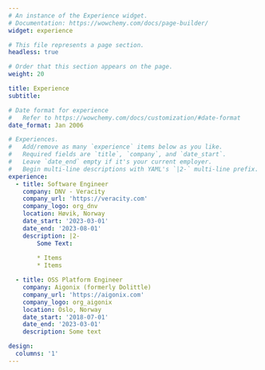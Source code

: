 ```yaml
---
# An instance of the Experience widget.
# Documentation: https://wowchemy.com/docs/page-builder/
widget: experience

# This file represents a page section.
headless: true

# Order that this section appears on the page.
weight: 20

title: Experience
subtitle:

# Date format for experience
#   Refer to https://wowchemy.com/docs/customization/#date-format
date_format: Jan 2006

# Experiences.
#   Add/remove as many `experience` items below as you like.
#   Required fields are `title`, `company`, and `date_start`.
#   Leave `date_end` empty if it's your current employer.
#   Begin multi-line descriptions with YAML's `|2-` multi-line prefix.
experience:
  - title: Software Engineer
    company: DNV - Veracity
    company_url: 'https://veracity.com'
    company_logo: org_dnv
    location: Høvik, Norway
    date_start: '2023-03-01'
    date_end: '2023-08-01'
    description: |2-
        Some Text:
        
        * Items
        * Items

  - title: OSS Platform Engineer
    company: Aigonix (formerly Dolittle)
    company_url: 'https://aigonix.com'
    company_logo: org_aigonix
    location: Oslo, Norway
    date_start: '2018-07-01'
    date_end: '2023-03-01'
    description: Some text

design:
  columns: '1'
---
```

